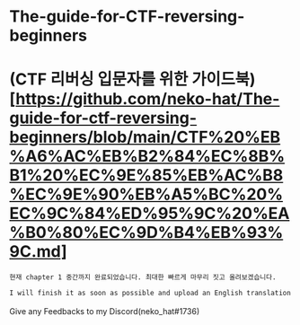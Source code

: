 # The-guide-for-CTF-reversing-beginners   
# (CTF 리버싱 입문자를 위한 가이드북)[https://github.com/neko-hat/The-guide-for-ctf-reversing-beginners/blob/main/CTF%20%EB%A6%AC%EB%B2%84%EC%8B%B1%20%EC%9E%85%EB%AC%B8%EC%9E%90%EB%A5%BC%20%EC%9C%84%ED%95%9C%20%EA%B0%80%EC%9D%B4%EB%93%9C.md]

`현재 chapter 1 중간까지 완료되었습니다. 최대한 빠르게 마무리 짓고 올려보겠습니다.`

`I will finish it as soon as possible and upload an English translation`
<br><br>
Give any Feedbacks to my Discord(neko_hat#1736)
